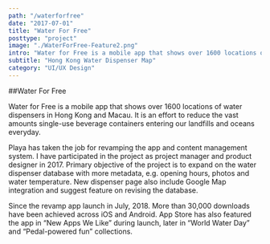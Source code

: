 ```yaml
---
path: "/waterforfree"
date: "2017-07-01"
title: "Water For Free"
posttype: "project"
image: "./WaterForFree-Feature2.png"
intro: "Water for Free is a mobile app that shows over 1600 locations of water dispensers in Hong Kong and Macau. It is an effort to reduce the vast amounts single-use beverage containers entering our landfills and oceans everyday."
subtitle: "Hong Kong Water Dispenser Map"
category: "UI/UX Design"
---
```


##Water For Free

Water for Free is a mobile app that shows over 1600 locations of water dispensers in Hong Kong and Macau. It is an effort to reduce the vast amounts single-use beverage containers entering our landfills and oceans everyday.

Playa has taken the job for revamping the app and content management system. I have participated in the project as project manager and product designer in 2017. Primary objective of the project is to expand on the water dispenser database with more metadata, e.g. opening hours, photos and water temperature. New dispenser page also include Google Map integration and suggest feature on revising the database.

Since the revamp app launch in July, 2018. More than 30,000 downloads have been achieved across iOS and Android. App Store has also featured the app in “New Apps We Like” during launch, later in “World Water Day” and “Pedal-powered fun” collections.
